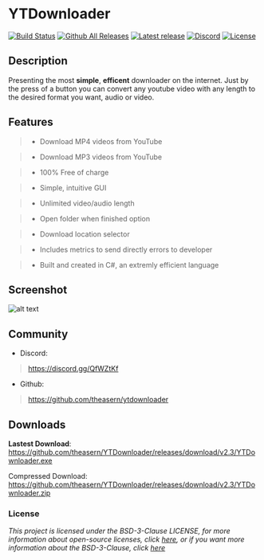 # YTDownloader
[![Build Status](https://travis-ci.org/theasern/YTDownloader.svg?branch=master)](https://travis-ci.org/theasern/YTDownloader) 
[![Github All Releases](https://img.shields.io/github/downloads/theasern/YTDownloader/total.svg)](https://github.com/theasern/YTDownloader/releases/latest)
[![Latest release](https://img.shields.io/github/release/theasern/YTDownloader.svg)](https://github.com/theasern/YTDownloader/releases/latest)
[![Discord](https://img.shields.io/badge/discord-QfWZtKf-%237289DA.svg)](https://discord.gg/QfWZtKf)
[![License](https://img.shields.io/badge/License-BSD%203--Clause-orange.svg)](https://opensource.org/licenses/BSD-3-Clause)

## Description
Presenting the most **simple**, **efficent** downloader on the internet. Just by the press of a button you can convert any youtube video with any length to the desired format you want, audio or video.

## Features
> - Download MP4 videos from YouTube

> - Download MP3 videos from YouTube

> - 100% Free of charge

> - Simple, intuitive GUI

> - Unlimited video/audio length

> - Open folder when finished option

> - Download location selector

> - Includes metrics to send directly errors to developer

> - Built and created in C#, an extremly efficient language
## Screenshot

![alt text](https://i.imgur.com/6Ed3QBU.png)

## Community
- Discord:
> https://discord.gg/QfWZtKf 
- Github:
> https://github.com/theasern/ytdownloader
## Downloads
**Lastest Download**: https://github.com/theasern/YTDownloader/releases/download/v2.3/YTDownloader.exe

Compressed Download: https://github.com/theasern/YTDownloader/releases/download/v2.3/YTDownloader.zip
### License
*This project is licensed under the BSD-3-Clause LICENSE, for more information about open-source licenses, click [here](https://opensource.org/faq), or if you want more information about the BSD-3-Clause, click [here](https://opensource.org/licenses/BSD-3-Clause)*
